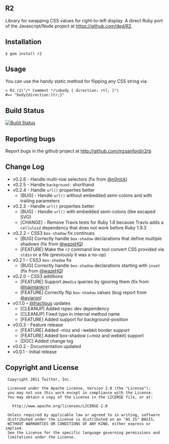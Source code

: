 ## R2

Library for swapping CSS values for right-to-left display. A direct Ruby port of the Javascript/Node project at https://github.com/ded/R2.

## Installation

    $ gem install r2

## Usage

You can use the handy static method for flipping any CSS string via:

    > R2.r2("/* Comment */\nbody { direction: rtl; }")
    #=> "body{direction:ltr;}"

## Build Status

[![Build Status](https://travis-ci.org/mzsanford/R2rb.png)](https://travis-ci.org/mzsanford/R2rb)

## Reporting bugs

Report bugs in the github project at http://github.com/mzsanford/r2rb

## Change Log

 * v0.2.6 - Handle multi-row selectors (fix from [@n0nick](https://github.com/n0nick))
 * v0.2.5 - Handle `background:` shorthand
 * v0.2.4 - Handle `url()` properties better
   * [BUG] - Handle `url()` without embedded semi-colons and with trailing parameters
 * v0.2.3 - Handle `url()` properties better
   * [BUG] - Handle `url()` with embedded semi-colons (like escaped SVG)
   * [CHANGE] - Remove Travis tests for Ruby 1.8 because Travis adds a `celluloid` dependency that does not work before Ruby 1.9.3
 * v0.2.2 – CSS3 `box-shadow` fix continues
   * [BUG] Correctly handle `box-shadow` declarations that define multiple shadows (fix from [@wazeHQ](https://github.com/wazeHQ))
   * [FEATURE] Make the `r2` command line tool convert CSS provided via `stdin` or a file (previously it was a no-op)
 * v0.2.1 – CSS3 `box-shadow` fix
   * [BUG] Correctly handle `box-shadow` declarations starting with `inset` (fix from [@wazeHQ](https://github.com/wazeHQ))
 * v0.2.0 – CSS3 additions
   * [FEATURE] Support `@media` queries by ignoring them (fix from [@haimlankry](https://github.com/haimlankry))
   * [FEATURE] Correctly flip `box-shadow` values (bug report from [@aviaron](https://github.com/aviaron))
 * v0.1.0 – [@fractious](https://github.com/fractious) updates
   * [CLEANUP] Added rspec dev dependency
   * [CLEANUP] Fixed typo in internal method name
   * [FEATURE] Added support for background-position
 * v0.0.3 - Feature release
   * [FEATURE] Added -moz and -webkit border support
   * [FEATURE] Added box-shadow (+moz and webkit) support
   * [DOC] Added change log
 * v0.0.2 - Documentation updated
 * v0.0.1 - Initial release

## Copyright and License

     Copyright 2011 Twitter, Inc.

     Licensed under the Apache License, Version 2.0 (the "License");
     you may not use this work except in compliance with the License.
     You may obtain a copy of the License in the LICENSE file, or at:

       http://www.apache.org/licenses/LICENSE-2.0

     Unless required by applicable law or agreed to in writing, software
     distributed under the License is distributed on an "AS IS" BASIS,
     WITHOUT WARRANTIES OR CONDITIONS OF ANY KIND, either express or implied.
     See the License for the specific language governing permissions and
     limitations under the License.
